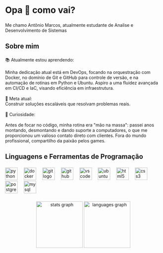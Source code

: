 <h1 align="left">Opa 👋 como vai?</h1>

###

<p align="left">Me chamo Antônio Marcos, atualmente estudante de Analise e Desenvolvimento de Sistemas</p>

###

<h2 align="left">Sobre mim</h2>

###

<p align="left">📚 Atualmente estou aprendendo:<br><br>Minha dedicação atual está em DevOps, focando na orquestração com Docker, no domínio de Git e GitHub para controle de versão, e na automação de rotinas em Python e Ubuntu. Aspiro a uma fluidez avançada em CI/CD e IaC, visando eficiência em infraestrutura.<br><br>🎯 Meta atual: <br>Construir soluções escaláveis que resolvam problemas reais.<br><br>🎲 Curiosidade:<br><br>Antes de focar no código, minha rotina era "mão na massa": passei anos montando, desmontando e dando suporte a computadores, o que me proporcionou um valioso contato direto com clientes. Fora do mundo profissional, compartilho da paixão pelos games.</p>

###

<h2 align="left">Linguagens e Ferramentas de Programação</h2>

###

<div align="left">
  <img src="https://cdn.jsdelivr.net/gh/devicons/devicon/icons/python/python-original.svg" height="40" alt="python logo"  />
  <img width="12" />
  <img src="https://cdn.jsdelivr.net/gh/devicons/devicon/icons/docker/docker-original.svg" height="40" alt="docker logo"  />
  <img width="12" />
  <img src="https://cdn.jsdelivr.net/gh/devicons/devicon/icons/git/git-original.svg" height="40" alt="git logo"  />
  <img width="12" />
  <img src="https://cdn.jsdelivr.net/gh/devicons/devicon/icons/github/github-original.svg" height="40" alt="github logo"  />
  <img width="12" />
  <img src="https://cdn.jsdelivr.net/gh/devicons/devicon/icons/vscode/vscode-original.svg" height="40" alt="vscode logo"  />
  <img width="12" />
  <img src="https://cdn.jsdelivr.net/gh/devicons/devicon/icons/ubuntu/ubuntu-plain.svg" height="40" alt="ubuntu logo"  />
  <img width="12" />
  <img src="https://cdn.jsdelivr.net/gh/devicons/devicon/icons/html5/html5-original.svg" height="40" alt="html5 logo"  />
  <img width="12" />
  <img src="https://cdn.jsdelivr.net/gh/devicons/devicon/icons/css3/css3-original.svg" height="40" alt="css3 logo"  />
  <img width="12" />
  <img src="https://cdn.jsdelivr.net/gh/devicons/devicon/icons/postgresql/postgresql-original.svg" height="40" alt="postgresql logo"  />
  <img width="12" />
  <img src="https://cdn.jsdelivr.net/gh/devicons/devicon/icons/mysql/mysql-original.svg" height="40" alt="mysql logo"  />
</div>

###

<div align="center">
  <img src="https://github-readme-stats.vercel.app/api?username=Saguicangaceiro&hide_title=false&hide_rank=false&show_icons=true&include_all_commits=true&count_private=true&disable_animations=false&theme=dracula&locale=en&hide_border=false&order=1" height="150" alt="stats graph"  />
  <img src="https://github-readme-stats.vercel.app/api/top-langs?username=Saguicangaceiro&locale=en&hide_title=false&layout=compact&card_width=320&langs_count=5&theme=dracula&hide_border=false&order=2" height="150" alt="languages graph"  />
</div>
